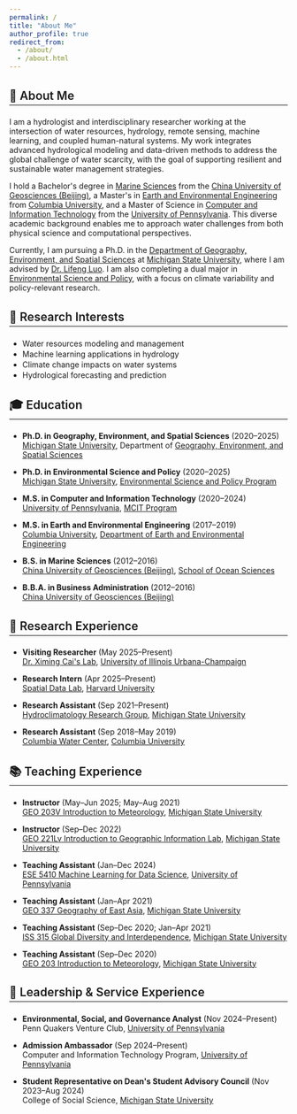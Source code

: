 ```yaml
---
permalink: /
title: "About Me"
author_profile: true
redirect_from: 
  - /about/
  - /about.html
---
```


<style>
h2 {
  margin-top: 1.5em;
  position: relative;
  padding-bottom: 0.2em;
  font-weight: 600;
}

h2::after {
  content: "";
  display: block;
  width: 100%;
  height: 1px;
  background-color: #111; /* black line for light mode */
  margin-top: 0.2em;
}

@media (prefers-color-scheme: dark) {
  h2::after {
    background-color: #fff; /* white line for dark mode */
  }
}

ul li, ol li {
  margin-bottom: 0.15em;
}

hr {
  display: none; /* completely disable hr if not needed */
}
</style>


## 👋 About Me

I am a hydrologist and interdisciplinary researcher working at the intersection of water resources, hydrology, remote sensing, machine learning, and coupled human-natural systems. My work integrates advanced hydrological modeling and data-driven methods to address the global challenge of water scarcity, with the goal of supporting resilient and sustainable water management strategies.

I hold a Bachelor's degree in [Marine Sciences](https://sos.cugb.edu.cn/) from the [China University of Geosciences (Beijing)](https://en.cugb.edu.cn/), a Master's in [Earth and Environmental Engineering](https://www.eee.columbia.edu/) from [Columbia University](https://www.columbia.edu/), and a Master of Science in [Computer and Information Technology](https://online.seas.upenn.edu/degrees/mcit-online/) from the [University of Pennsylvania](https://www.upenn.edu/). This diverse academic background enables me to approach water challenges from both physical science and computational perspectives.

Currently, I am pursuing a Ph.D. in the [Department of Geography, Environment, and Spatial Sciences](https://geo.msu.edu/) at [Michigan State University](https://msu.edu/), where I am advised by [Dr. Lifeng Luo](https://geo.msu.edu/directory/luo-lifeng.html). I am also completing a dual major in [Environmental Science and Policy](https://esp.msu.edu/), with a focus on climate variability and policy-relevant research.

## 🌱 Research Interests

- Water resources modeling and management  
- Machine learning applications in hydrology  
- Climate change impacts on water systems  
- Hydrological forecasting and prediction


## 🎓 Education

* **Ph.D. in Geography, Environment, and Spatial Sciences** (2020–2025)  
  [Michigan State University](https://msu.edu/), Department of [Geography, Environment, and Spatial Sciences](https://geo.msu.edu/)

* **Ph.D. in Environmental Science and Policy** (2020–2025)  
  [Michigan State University](https://msu.edu/), [Environmental Science and Policy Program](https://esp.msu.edu/)

* **M.S. in Computer and Information Technology** (2020–2024)  
  [University of Pennsylvania](https://www.upenn.edu/), [MCIT Program](https://online.seas.upenn.edu/degrees/mcit-online/)

* **M.S. in Earth and Environmental Engineering** (2017–2019)  
  [Columbia University](https://www.columbia.edu/), [Department of Earth and Environmental Engineering](https://www.eee.columbia.edu/)

* **B.S. in Marine Sciences** (2012–2016)  
  [China University of Geosciences (Beijing)](https://en.cugb.edu.cn/), [School of Ocean Sciences](https://sos.cugb.edu.cn/)

* **B.B.A. in Business Administration** (2012–2016)  
  [China University of Geosciences (Beijing)](https://en.cugb.edu.cn/)

<hr />

## 🔬 Research Experience

* **Visiting Researcher** (May 2025–Present)  
  [Dr. Ximing Cai's Lab](https://cee.illinois.edu/directory/profile/xcai), [University of Illinois Urbana-Champaign](https://illinois.edu/)

* **Research Intern** (Apr 2025–Present)  
  [Spatial Data Lab](https://www.spatialdatalab.org/), [Harvard University](https://www.harvard.edu/)

* **Research Assistant** (Sep 2021–Present)  
  [Hydroclimatology Research Group](https://geo.msu.edu/research/research-groups/hydroclimatology.html), [Michigan State University](https://msu.edu/)

* **Research Assistant** (Sep 2018–May 2019)  
  [Columbia Water Center](http://water.columbia.edu/), [Columbia University](https://www.columbia.edu/)

<hr />

## 📚 Teaching Experience

* **Instructor** (May–Jun 2025; May–Aug 2021)  
  [GEO 203V Introduction to Meteorology](https://geo.msu.edu/student-resources/courses/online-courses.html), [Michigan State University](https://msu.edu/)

* **Instructor** (Sep–Dec 2022)  
  [GEO 221Lv Introduction to Geographic Information Lab](https://geo.msu.edu/student-resources/courses/online-courses.html), [Michigan State University](https://msu.edu/)

* **Teaching Assistant** (Jan–Dec 2024)  
  [ESE 5410 Machine Learning for Data Science](https://online.seas.upenn.edu/courses/ese-5410-machine-learning-for-data-science/), [University of Pennsylvania](https://www.upenn.edu/)

* **Teaching Assistant** (Jan–Apr 2021)  
  [GEO 337 Geography of East Asia](https://reg.msu.edu/Courses/Search.aspx), [Michigan State University](https://msu.edu/)

* **Teaching Assistant** (Sep–Dec 2020; Jan–Apr 2021)  
  [ISS 315 Global Diversity and Interdependence](https://integrativestudies.msu.edu/iss/courses.html), [Michigan State University](https://msu.edu/)

* **Teaching Assistant** (Sep–Dec 2020)  
  [GEO 203 Introduction to Meteorology](https://reg.msu.edu/Courses/Request.aspx?SubjectCode=GEO&CourseNumber=203&Submit1=View), [Michigan State University](https://msu.edu/)

<hr />

## 🤝 Leadership & Service Experience

* **Environmental, Social, and Governance Analyst** (Nov 2024–Present)  
  Penn Quakers Venture Club, [University of Pennsylvania](https://www.upenn.edu/)

* **Admission Ambassador** (Sep 2024–Present)  
  Computer and Information Technology Program, [University of Pennsylvania](https://www.upenn.edu/)

* **Student Representative on Dean's Student Advisory Council** (Nov 2023–Aug 2024)  
  College of Social Science, [Michigan State University](https://msu.edu/)
